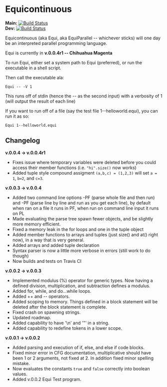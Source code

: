  # Equicontinuous
 **Main:** [![Build Status](https://travis-ci.com/wrbernardoni/Equi.svg?token=bRFz62XyihcjsQqousQJ&branch=master)](https://travis-ci.com/wrbernardoni/Equi)  
 **Dev:** [![Build Status](https://travis-ci.com/wrbernardoni/Equi.svg?token=bRFz62XyihcjsQqousQJ&branch=main-dev)](https://travis-ci.com/wrbernardoni/Equi)  
 
 Equicontinuous (aka Equi, aka EquiParallel -- whichever sticks) will one day be an interpreted parallel programming language.

 Equi is currently in **v.0.0.4r1 -- Chihuahua Magenta**

 To run Equi, either set a system path to Equi (preferred), or run the executable in a shell script.

 Then call the executable ala:

 ```
Equi -- -V 1
 ```

 This runs off of stdin (hence the -- as the second input) with a verbosity of 1 (will output the result of each line)

 If you want to run off of a file (say the test file 1--helloworld.equi), you can run it as so:

 ```
Equi 1--helloworld.equi
 ```


## Changelog
**v.0.0.4 -> v.0.0.4r1**
  * Fixes issue where temporary variables were deleted before you could access their member functions (i.e. `"hi".size()` now works)
  * Added tuple style compound assigment `(a,b,c) = (1,2,3)` will set `a = 1`, `b=2`, and `c=3`.
  
**v.0.0.3 -> v.0.0.4**
  * Added two command line options -PF (parse whole file and then run) and -PF (parse line by line and run as you get each line), by default when ran on a file it runs in PF, when run on command line input it runs on PL
  * Made evaluating the parse tree spawn fewer objects, and be slightly more memory efficient.
  * Fixed a memory leak in the for loops and one in the tuple object
  * Added member functions to arrays and tuples (just size() and at() right now), in a way that is very general.
  * Added arrays and added tuple declaration
  * Syntax parser is now a little more verbose in errors (still work to do though)
  * Now builds and tests on Travis CI

**v.0.0.2 -> v.0.0.3**  
  * Implemented modulus (%) operator for generic types. Now having a defined division, multiplication, and subtraction defines a modulus.
  * Added for, while, and do...while loops.
  * Added ++ and -- operators.
  * Added scoping to memory. Things defined in a block statement will be deleted after the block statement is complete.
  * Fixed crash on spawning strings.
  * Updated roadmap.
  * Added capability to have '\n' and '\"' in a string.
  * Added capability to redefine tokens in a lower scope.
  
**v.0.0.1 -> v.0.0.2**  
  * Added parsing and execution of if, else, and else if code blocks.  
  * Fixed minor error in CFG documentation, multiplicative should have been 1 or 2 arguments, not fixed at 2. In addition fixed minor spelling mistake.  
  * Now evaluates the constants `true` and `false` correctly into boolean values.  
  * Added v.0.0.2 Equi Test program.  

